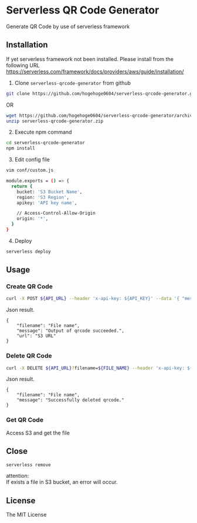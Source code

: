 # Serverless QR Code Generator

Generate QR Code by use of serverless framework

## Installation

If yet serverless framework not been installed. Please install from the following URL
https://serverless.com/framework/docs/providers/aws/guide/installation/

1. Clone `serverless-qrcode-generator` from github
```bash
git clone https://github.com/hogehoge0604/serverless-qrcode-generator.git
```
OR
```bash
wget https://github.com/hogehoge0604/serverless-qrcode-generator/archive/master.zip -O serverless-qrcode-generator.zip
unzip serverless-qrcode-generator.zip
```

2. Execute npm command
```bash
cd serverless-qrcode-generator
npm install
```

3. Edit config file
```bash
vim conf/custom.js

module.exports = () => {
  return {
    bucket: 'S3 Bucket Name',
    region: 'S3 Region',
    apikey: 'API key name',

    // Access-Control-Allow-Origin
    origin: '*',
  }
}
```

4. Deploy
```bash
serverless deploy
```

## Usage

### Create QR Code

```bash
curl -X POST ${API_URL} --header 'x-api-key: ${API_KEY}' --data '{ "message" : "Create QR Code" }'
```

Json result.
```
{
    "filename": "File name",
    "message": "Output of qrcode succeeded.",
    "url": "S3 URL"
}
```

### Delete QR Code

```bash
curl -X DELETE ${API_URL}?filename=${FILE_NAME} --header 'x-api-key: ${API_KEY}'
```

Json result.
```
{
    "filename": "File name",
    "message": "Successfully deleted qrcode."
}
```

### Get QR Code
Access S3 and get the file

## Close
```bash
serverless remove
```

attention:  
If exists a file in S3 bucket, an error will occur.

## License
The MIT License
